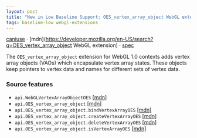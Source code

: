 ```yaml
---
layout: post
title: "New in Low Baseline Support: OES_vertex_array_object WebGL extension"
tags: baseline-low webgl-extensions
---
```


[caniuse](https://caniuse.com/?search=oes-vertex-array-object) · [mdn](https://developer.mozilla.org/en-US/search?q=OES_vertex_array_object WebGL extension) · [spec](https://registry.khronos.org/webgl/extensions/OES_vertex_array_object/)

The `OES_vertex_array_object` extension for WebGL 1.0 contexts adds vertex array objects (VAOs) which encapsulate vertex array states. These objects keep pointers to vertex data and names for different sets of vertex data.

### Source features

- ``api.WebGLVertexArrayObjectOES`` [[mdn]](https://developer.mozilla.org/en-US/search?q=api.WebGLVertexArrayObjectOES)
- ``api.OES_vertex_array_object`` [[mdn]](https://developer.mozilla.org/en-US/search?q=api.OES_vertex_array_object)
- ``api.OES_vertex_array_object.bindVertexArrayOES`` [[mdn]](https://developer.mozilla.org/en-US/search?q=api.OES_vertex_array_object.bindVertexArrayOES)
- ``api.OES_vertex_array_object.createVertexArrayOES`` [[mdn]](https://developer.mozilla.org/en-US/search?q=api.OES_vertex_array_object.createVertexArrayOES)
- ``api.OES_vertex_array_object.deleteVertexArrayOES`` [[mdn]](https://developer.mozilla.org/en-US/search?q=api.OES_vertex_array_object.deleteVertexArrayOES)
- ``api.OES_vertex_array_object.isVertexArrayOES`` [[mdn]](https://developer.mozilla.org/en-US/search?q=api.OES_vertex_array_object.isVertexArrayOES)
